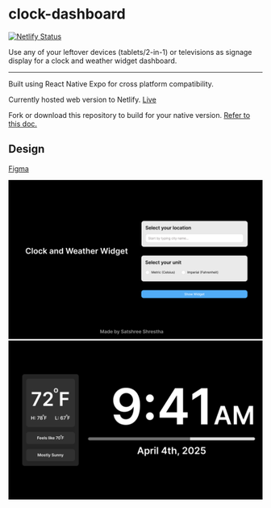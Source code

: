 # clock-dashboard

[![Netlify Status](https://api.netlify.com/api/v1/badges/4c202be7-3bdd-424b-8144-b9e78b5c90ca/deploy-status)](https://app.netlify.com/sites/cl-dashboard/deploys)

Use any of your leftover devices (tablets/2-in-1) or televisions as signage display for a clock and weather widget dashboard.

---

Built using React Native Expo for cross platform compatibility.

Currently hosted web version to Netlify. [Live](https://cl-dashboard.netlify.app)

Fork or download this repository to build for your native version. [Refer to this doc.](./expo.md)

## Design

[Figma](./assets/screenshots/v2/figma.pdf)

<img src="./assets/screenshots/v2/1.png" />

<img src="./assets/screenshots/v2/2.png" />
